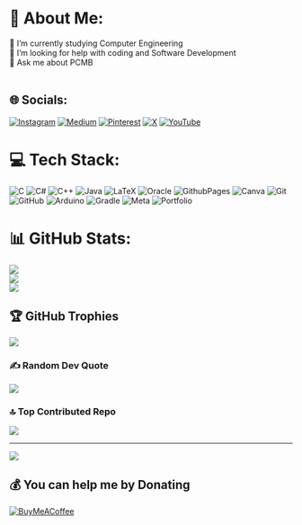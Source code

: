 # 💫 About Me:
🔭 I’m currently studying Computer Engineering<br>🤝 I’m looking for help with coding and  Software Development<br>💬 Ask me about PCMB<br><br>


## 🌐 Socials:
[![Instagram](https://img.shields.io/badge/Instagram-%23E4405F.svg?logo=Instagram&logoColor=white)](https://instagram.com/issrivastava) [![Medium](https://img.shields.io/badge/Medium-12100E?logo=medium&logoColor=white)](https://medium.com/@issrivastava) [![Pinterest](https://img.shields.io/badge/Pinterest-%23E60023.svg?logo=Pinterest&logoColor=white)](https://pinterest.com/close_prose) [![X](https://img.shields.io/badge/X-black.svg?logo=X&logoColor=white)](https://x.com/close_prose) [![YouTube](https://img.shields.io/badge/YouTube-%23FF0000.svg?logo=YouTube&logoColor=white)](https://youtube.com/@issrivastava) 

# 💻 Tech Stack:
![C](https://img.shields.io/badge/c-%2300599C.svg?style=for-the-badge&logo=c&logoColor=white) ![C#](https://img.shields.io/badge/c%23-%23239120.svg?style=for-the-badge&logo=csharp&logoColor=white) ![C++](https://img.shields.io/badge/c++-%2300599C.svg?style=for-the-badge&logo=c%2B%2B&logoColor=white) ![Java](https://img.shields.io/badge/java-%23ED8B00.svg?style=for-the-badge&logo=openjdk&logoColor=white) ![LaTeX](https://img.shields.io/badge/latex-%23008080.svg?style=for-the-badge&logo=latex&logoColor=white) ![Oracle](https://img.shields.io/badge/Oracle-F80000?style=for-the-badge&logo=oracle&logoColor=white) ![GithubPages](https://img.shields.io/badge/github%20pages-121013?style=for-the-badge&logo=github&logoColor=white) ![Canva](https://img.shields.io/badge/Canva-%2300C4CC.svg?style=for-the-badge&logo=Canva&logoColor=white) ![Git](https://img.shields.io/badge/git-%23F05033.svg?style=for-the-badge&logo=git&logoColor=white) ![GitHub](https://img.shields.io/badge/github-%23121011.svg?style=for-the-badge&logo=github&logoColor=white) ![Arduino](https://img.shields.io/badge/-Arduino-00979D?style=for-the-badge&logo=Arduino&logoColor=white) ![Gradle](https://img.shields.io/badge/Gradle-02303A.svg?style=for-the-badge&logo=Gradle&logoColor=white) ![Meta](https://img.shields.io/badge/Meta-%230467DF.svg?style=for-the-badge&logo=Meta&logoColor=white) ![Portfolio](https://img.shields.io/badge/Portfolio-%23000000.svg?style=for-the-badge&logo=firefox&logoColor=#FF7139)
# 📊 GitHub Stats:
![](https://github-readme-stats.vercel.app/api?username=issrivastava&theme=dark&hide_border=false&include_all_commits=false&count_private=false)<br/>
![](https://github-readme-streak-stats.herokuapp.com/?user=issrivastava&theme=dark&hide_border=false)<br/>
![](https://github-readme-stats.vercel.app/api/top-langs/?username=issrivastava&theme=dark&hide_border=false&include_all_commits=false&count_private=false&layout=compact)

## 🏆 GitHub Trophies
![](https://github-profile-trophy.vercel.app/?username=issrivastava&theme=radical&no-frame=false&no-bg=false&margin-w=4)

### ✍️ Random Dev Quote
![](https://quotes-github-readme.vercel.app/api?type=horizontal&theme=radical)

### 🔝 Top Contributed Repo
![](https://github-contributor-stats.vercel.app/api?username=issrivastava&limit=5&theme=dark&combine_all_yearly_contributions=true)

---
[![](https://visitcount.itsvg.in/api?id=issrivastava&icon=0&color=0)](https://visitcount.itsvg.in)

  ## 💰 You can help me by Donating
  [![BuyMeACoffee](https://img.shields.io/badge/Buy%20Me%20a%20Coffee-ffdd00?style=for-the-badge&logo=buy-me-a-coffee&logoColor=black)](https://buymeacoffee.com/issrivastava) 

  
<!-- Proudly created with GPRM ( https://gprm.itsvg.in ) -->
